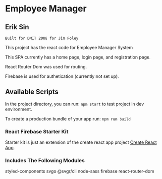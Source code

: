# Employee Manager 
## Erik Sin

`Built for DMIT 2008 for Jim Foley`

This project has the react code for Employee Manager System

This SPA currently has a home page, login page, and registration page.

React Router Dom was used for routing.

Firebase is used for authetication (currently not set up).

##  Available Scripts

In the project directory, you can run: `npm start` to test project in dev environment.

To create a production bundle of your app run: `npm run build`


### React Firebase Starter Kit
Starter kit is just an extension of the create react app project [Create React App](https://github.com/facebook/create-react-app).

###  Includes The Following Modules
styled-components
svgo
@svgr/cli
node-sass
firebase
react-router-dom







 




 



